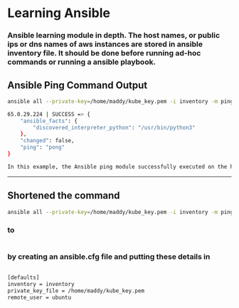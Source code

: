# Learning Ansible

### Ansible learning module in depth. The host names, or public ips or dns names of aws instances are stored in ansible inventory file. It should be done before running ad-hoc commands or running a ansible playbook.


## Ansible Ping Command Output

```bash
ansible all --private-key=/home/maddy/kube_key.pem -i inventory -m ping -u ubuntu

65.0.29.224 | SUCCESS => {
    "ansible_facts": {
        "discovered_interpreter_python": "/usr/bin/python3"
    },
    "changed": false,
    "ping": "pong"
}

In this example, the Ansible ping module successfully executed on the host with IP address 65.0.29.224, and the response indicates that the host is reachable, running Python 3, and returned a "pong" response.
```
___


## Shortened the command 

```bash
ansible all --private-key=/home/maddy/kube_key.pem -i inventory -m ping -u ubuntu 
```
### to  

```bash ansible all -m ping 
```
### by creating an ansible.cfg file and putting these details in 

```bash ansible.cfg

[defaults]
inventory = inventory
private_key_file = /home/maddy/kube_key.pem
remote_user = ubuntu
```